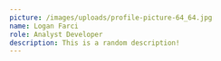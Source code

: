 ```yaml
---
picture: /images/uploads/profile-picture-64_64.jpg
name: Logan Farci
role: Analyst Developer
description: This is a random description!
---
```

